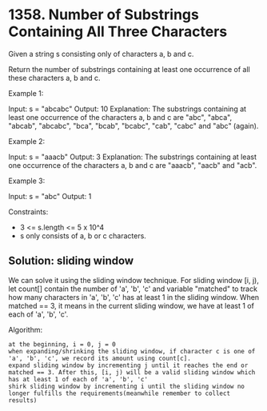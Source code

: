 # 1358. Number of Substrings Containing All Three Characters
Given a string s consisting only of characters a, b and c.

Return the number of substrings containing at least one occurrence of all these characters a, b and c.

Example 1:

Input: s = "abcabc"
Output: 10
Explanation: The substrings containing at least one occurrence of the characters a, b and c are "abc", "abca", "abcab", "abcabc", "bca", "bcab", "bcabc", "cab", "cabc" and "abc" (again). 

Example 2:

Input: s = "aaacb"
Output: 3
Explanation: The substrings containing at least one occurrence of the characters a, b and c are "aaacb", "aacb" and "acb". 

Example 3:

Input: s = "abc"
Output: 1

Constraints:

* 3 <= s.length <= 5 x 10^4
* s only consists of a, b or c characters.

## Solution: sliding window
We can solve it using the sliding window technique. For sliding window [i, j), let count[] contain the number of 'a', 'b', 'c' and variable "matched" to track how many characters in 'a', 'b', 'c' has at least 1 in the sliding window. When matched == 3, it means in the current sliding window, we have at least 1 of each of 'a', 'b', 'c'.

Algorithm:

    at the beginning, i = 0, j = 0
    when expanding/shrinking the sliding window, if character c is one of 'a', 'b', 'c', we record its amount using count[c].
    expand sliding window by incrementing j until it reaches the end or matched == 3. After this, [i, j) will be a valid sliding window which has at least 1 of each of 'a', 'b', 'c'
    shirk sliding window by incrementing i until the sliding window no longer fulfills the requirements(meanwhile remember to collect results)
    